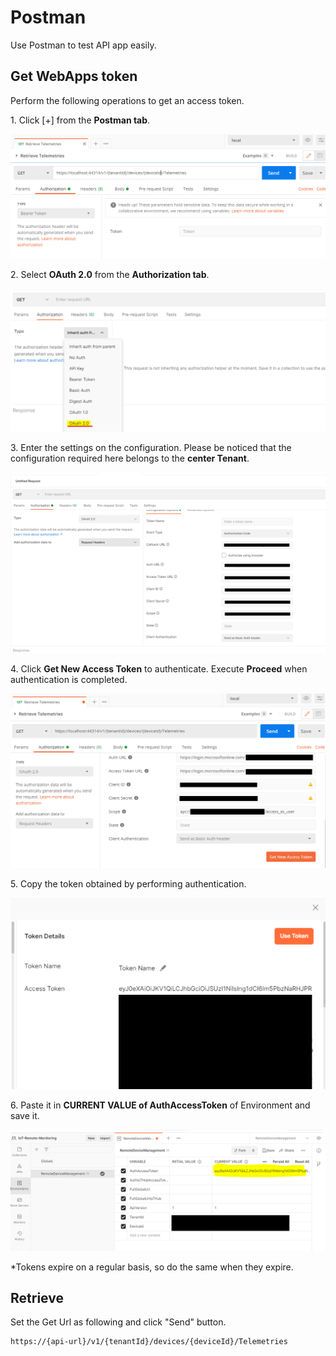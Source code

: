 
# Postman

Use Postman to test API app easily.

## Get WebApps token 

Perform the following operations to get an access token.

1\. Click [+] from the **Postman tab**.

![image.png](./.images/postman-token1.PNG)

2\. Select **OAuth 2.0** from the **Authorization tab**.

![image.png](./.images/postman-token4.PNG)

3\. Enter the settings on the configuration. Please be noticed that the configuration required here belongs to the **center Tenant**. 

![image.png](./.images/postman-token5.PNG)

4\. Click **Get New Access Token** to authenticate. Execute **Proceed** when authentication is completed.

![image.png](./.images/postman-token6.PNG)

5\. Copy the token obtained by performing authentication.

![image.png](./.images/postman-token2.PNG)

6\. Paste it in **CURRENT VALUE of AuthAccessToken** of Environment and save it.

![image.png](./.images/postman-token3.PNG)

*Tokens expire on a regular basis, so do the same when they expire.

## Retrieve 

Set the Get Url as following and click "Send" button.

```text
https://{api-url}/v1/{tenantId}/devices/{deviceId}/Telemetries
```
